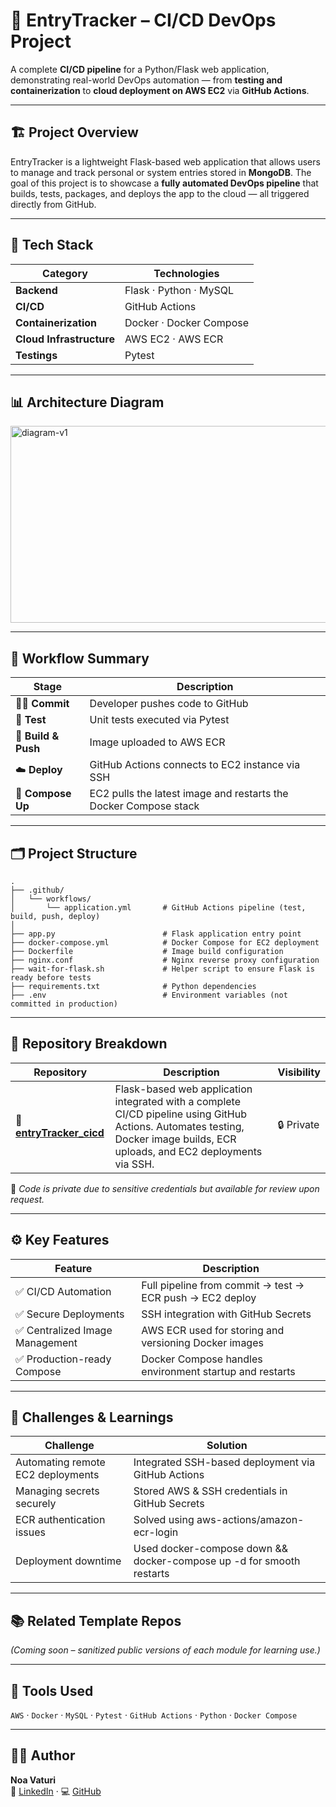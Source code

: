 # 🧾 EntryTracker – CI/CD DevOps Project

A complete **CI/CD pipeline** for a Python/Flask web application, demonstrating real-world DevOps automation — from **testing and containerization** to **cloud deployment on AWS EC2** via **GitHub Actions**.

---

## 🏗️ Project Overview
EntryTracker is a lightweight Flask-based web application that allows users to manage and track personal or system entries stored in **MongoDB**.
The goal of this project is to showcase a **fully automated DevOps pipeline** that builds, tests, packages, and deploys the app to the cloud — all triggered directly from GitHub.

---

## 🧰 Tech Stack

| Category | Technologies |
|-----------|---------------|
| **Backend** | Flask · Python · MySQL |
| **CI/CD** | GitHub Actions |
| **Containerization** | Docker · Docker Compose |
| **Cloud Infrastructure** | AWS EC2 · AWS ECR |
| **Testings** | Pytest |

---

## 📊 Architecture Diagram
<img width="1141" height="315" alt="diagram-v1" src="https://github.com/user-attachments/assets/ee0818c0-cc63-4733-9c32-1151f1386726" />


---

## 🚀 Workflow Summary

| Stage | Description |
|-------|--------------|
| 🧑‍💻 **Commit** | Developer pushes code to GitHub |
| 🧪 **Test** | Unit tests executed via Pytest |
| 🐳 **Build & Push** | Image uploaded to AWS ECR |
| ☁️ **Deploy** | GitHub Actions connects to EC2 instance via SSH |
| 🔁 **Compose Up** | EC2 pulls the latest image and restarts the Docker Compose stack |

---

## 🗂️ Project Structure

```
.
├── .github/
│   └── workflows/
│       └── application.yml       # GitHub Actions pipeline (test, build, push, deploy)
│
├── app.py                        # Flask application entry point
├── docker-compose.yml            # Docker Compose for EC2 deployment
├── Dockerfile                    # Image build configuration
├── nginx.conf                    # Nginx reverse proxy configuration
├── wait-for-flask.sh             # Helper script to ensure Flask is ready before tests
├── requirements.txt              # Python dependencies
├── .env                          # Environment variables (not committed in production)
```

---

## 📁 Repository Breakdown
| Repository | Description | Visibility |
|-------------|-------------|------------|
| 🔹 **[entryTracker_cicd](https://github.com/NoaVaturi/entryTracker_cicd.git)** | Flask-based web application integrated with a complete CI/CD pipeline using GitHub Actions. Automates testing, Docker image builds, ECR uploads, and EC2 deployments via SSH. | 🔒 Private |

🧭 *Code is private due to sensitive credentials but available for review upon request.*


---

## ⚙️ Key Features
| Feature | Description |
|----------|--------------|
| ✅ CI/CD Automation | Full pipeline from commit → test → ECR push → EC2 deploy |
| ✅ Secure Deployments | SSH integration with GitHub Secrets |
| ✅ Centralized Image Management | AWS ECR used for storing and versioning Docker images |
| ✅ Production-ready Compose | Docker Compose handles environment startup and restarts |

---

## 🧠 Challenges & Learnings
| Challenge | Solution |
|------------|-----------|
| Automating remote EC2 deployments | Integrated SSH-based deployment via GitHub Actions |
| Managing secrets securely | Stored AWS & SSH credentials in GitHub Secrets |
| ECR authentication issues | Solved using aws-actions/amazon-ecr-login |
| Deployment downtime | Used docker-compose down && docker-compose up -d for smooth restarts |

---

## 📚 Related Template Repos
*(Coming soon – sanitized public versions of each module for learning use.)*

---

## 🧩 Tools Used
`AWS` · `Docker` · `MySQL` · `Pytest` · `GitHub Actions` · `Python` · `Docker Compose`

---

## 👩‍💻 Author
**Noa Vaturi**  
💼 [LinkedIn](https://linkedin.com/in/noavaturi) · 💻 [GitHub](https://github.com/NoaVaturi)
